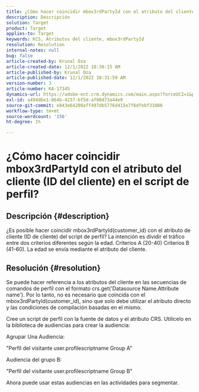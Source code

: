 ```yaml
---
title: ¿Cómo hacer coincidir mbox3rdPartyId con el atributo del cliente (ID del cliente) en el script de perfil?
description: Descripción
solution: Target
product: Target
applies-to: Target
keywords: KCS, Atributos del cliente, mbox3rdPartyId
resolution: Resolution
internal-notes: null
bug: false
article-created-by: Krunal Oza
article-created-date: 12/1/2022 10:30:15 AM
article-published-by: Krunal Oza
article-published-date: 12/1/2022 10:31:59 AM
version-number: 3
article-number: KA-17345
dynamics-url: https://adobe-ent.crm.dynamics.com/main.aspx?forceUCI=1&pagetype=entityrecord&etn=knowledgearticle&id=b716a81f-6371-ed11-9561-6045bd006a22
exl-id: a494d6e1-864b-4237-bf5d-af00d73a44e9
source-git-commit: e843e64208aff497db5776d415e7f6dfebf31086
workflow-type: tm+mt
source-wordcount: '156'
ht-degree: 1%

---
```


# ¿Cómo hacer coincidir mbox3rdPartyId con el atributo del cliente (ID del cliente) en el script de perfil?

## Descripción {#description}

¿Es posible hacer coincidir mbox3rdPartyId(customer_id) con el atributo de cliente (ID de cliente) del script de perfil? La intención es dividir el tráfico entre dos criterios diferentes según la edad. Criterios A (20-40) Criterios B (41-60). La edad se envía mediante el atributo del cliente.

## Resolución {#resolution}


Se puede hacer referencia a los atributos del cliente en las secuencias de comandos de perfil con el formato crs.get(&#39;Datasource Name.Attribute name&#39;). Por lo tanto, no es necesario que coincida con el mbox3rdPartyId(customer_id), sino que solo debe utilizar el atributo directo y las condiciones de compilación basadas en el mismo.

Cree un script de perfil con la fuente de datos y el atributo CRS. Utilícelo en la biblioteca de audiencias para crear la audiencia:

Agrupar Una Audiencia:

&quot;Perfil del visitante user.profilescriptname Group A&quot;

Audiencia del grupo B:

&quot;Perfil del visitante user.profilescriptname Group B&quot;

Ahora puede usar estas audiencias en las actividades para segmentar.

